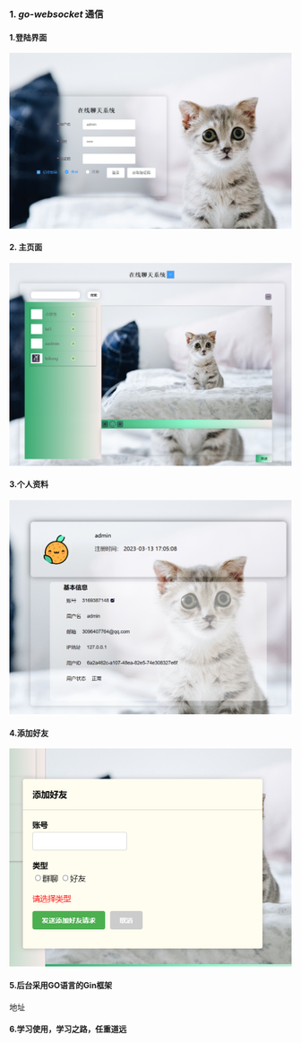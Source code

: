 ### 1. *go-websocket* 通信



#### 1.登陆界面

![](img/img.png)


#### 2. 主页面

![](img/img_1.png)


#### 3.个人资料

![](img/img_2.png)



#### 4.添加好友

![](img/img_3.png)


#### 5.后台采用GO语言的Gin框架

地址

[](https://github.com/Xiaoxusheng/websocket-go)



#### 6.学习使用，学习之路，任重道远



